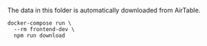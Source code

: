 The data in this folder is automatically downloaded from AirTable.

```
docker-compose run \
  --rm frontend-dev \
  npm run download
```
